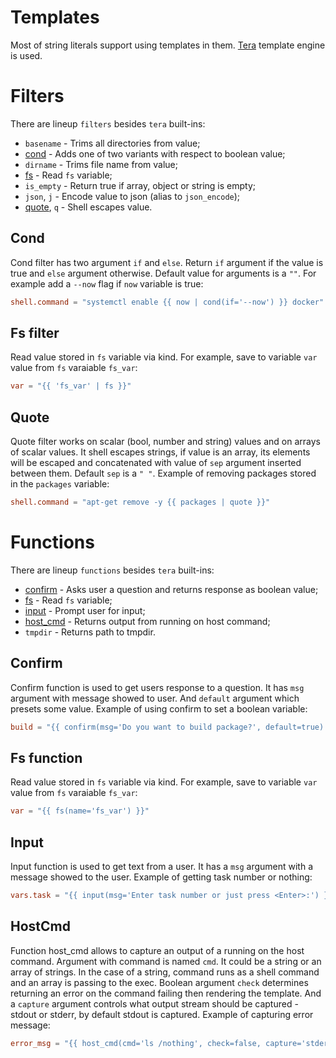 # Templates

Most of string literals support using templates in them.
[Tera](https://keats.github.io/tera/) template engine is used.


# Filters
There are lineup `filters` besides `tera` built-ins:
* `basename` - Trims all directories from value;
* [cond](#cond) - Adds one of two variants with respect to boolean value;
* `dirname` - Trims file name from value;
* [fs](#fs-filter) - Read `fs` variable;
* `is_empty` - Return true if array, object or string is empty;
* `json`, `j` - Encode value to json (alias to `json_encode`);
* [quote](#quote), `q` - Shell escapes value.

## Cond
Cond filter has two argument `if` and `else`. Return `if` argument if the value
is true and `else` argument otherwise. Default value for arguments is a `""`.
For example add a `--now` flag if `now` variable is true:
```toml
shell.command = "systemctl enable {{ now | cond(if='--now') }} docker"
```

## Fs filter
Read value stored in `fs` variable via kind. For example, save to variable
`var` value from `fs` varaiable `fs_var`:
```toml
var = "{{ 'fs_var' | fs }}"
```

## Quote
Quote filter works on scalar (bool, number and string) values and on arrays of
scalar values. It shell escapes strings, if value is an array, its elements
will be escaped and concatenated with value of `sep` argument inserted
between them. Default `sep` is a `" "`.
Example of removing packages stored in the `packages` variable:
```toml
shell.command = "apt-get remove -y {{ packages | quote }}"
```


# Functions
There are lineup `functions` besides `tera` built-ins:
* [confirm](#confirm) - Asks user a question and returns response as
    boolean value;
* [fs](#fs-function) - Read `fs` variable;
* [input](#input) - Prompt user for input;
* [host_cmd](#hostCmd) - Returns output from running on host command;
* `tmpdir` - Returns path to tmpdir.

## Confirm
Confirm function is used to get users response to a question. It has `msg`
argument with message showed to user. And `default` argument which presets
some value. Example of using confirm to set a boolean variable:
```toml
build = "{{ confirm(msg='Do you want to build package?', default=true) }}"
```

## Fs function
Read value stored in `fs` variable via kind. For example, save to variable
`var` value from `fs` varaiable `fs_var`:
```toml
var = "{{ fs(name='fs_var') }}"
```

## Input
Input function is used to get text from a user. It has a `msg` argument with
a message showed to the user. Example of getting task number or nothing:
```toml
vars.task = "{{ input(msg='Enter task number or just press <Enter>:') }}"
```

## HostCmd
Function host_cmd allows to capture an output of a running on the host
command.  Argument with command is named `cmd`. It could be a string or an
array of strings. In the case of a string, command runs as a shell command and
an array is passing to the exec. Boolean argument `check` determines returning
an error on the command failing then rendering the template. And a `capture`
argument controls what output stream should be captured - stdout or stderr, by
default stdout is captured. Example of capturing error message:
```toml
error_msg = "{{ host_cmd(cmd='ls /nothing', check=false, capture='stderr') }}"
```
